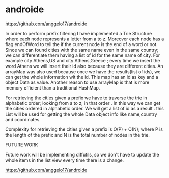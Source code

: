 # androide

https://github.com/anggelo17/androide

In order to perform prefix filtering I have implemented a Trie Structure where each node represents a letter
from a to z. Moreover each node has a flag endOfWord to tell the if the current node is the end of a word or not.
Since we can found cities with the same name even in the same country; we can differentiate them having a list of id
for the same name of  city. For example  city Athens,US and  city Athens,Greece ; every time we insert the word Athens we will
insert their id also because they are different cities.
An arrayMap was also used because once we have the results(list of ids), we can get the whole information wit the id.
This map has an id as key and a object Data as value. Another reason to use arrayMap is that is  more memory efficient than a traditional HashMap.

For retrieving the cities given a prefix we have to traverse the trie in alphabetic order; looking from
a to z; in that order . In this way we can get the cities ordered in alphabetic order. We will get a list of id as a result
. this List will be used for getting the whole Data object info like name,country and coordinates.

Complexity for retrieving the cities given a prefix is O(P) + O(N); where P is the length of the prefix and
N is the total number of nodes in the trie.


FUTURE WORK

Future work will be implementing diffutils, so we don't have to update the whole items in the list view every time there is a change.

https://github.com/anggelo17/androide
